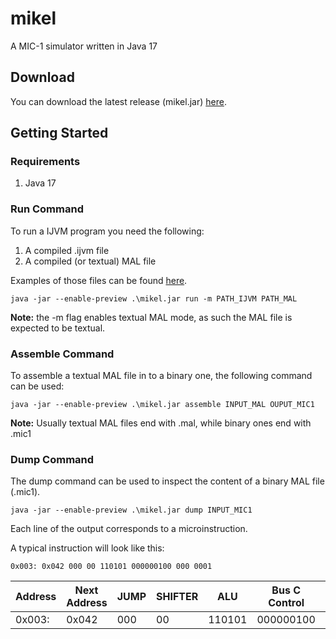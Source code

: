 # mikel
A MIC-1 simulator written in Java 17

## Download

You can download the latest release (mikel.jar) [here](https://github.com/Atos15/mikel/releases).

## Getting Started

### Requirements
1. Java 17

### Run Command
To run a IJVM program you need the following:
1. A compiled .ijvm file
2. A compiled (or textual) MAL file

Examples of those files can be found [here](https://github.com/Atos15/mikel/tree/main/src/test/resources/examples).

```shell{:copy}
java -jar --enable-preview .\mikel.jar run -m PATH_IJVM PATH_MAL
```

**Note:** the -m flag enables textual MAL mode, as such the MAL file is expected to be textual.

### Assemble Command
To assemble a textual MAL file in to a binary one, the following command can be used:

```shell{:copy}
java -jar --enable-preview .\mikel.jar assemble INPUT_MAL OUPUT_MIC1
```

**Note:** Usually textual MAL files end with .mal, while binary ones end with .mic1

### Dump Command
The dump command can be used to inspect the content of a binary MAL file (.mic1).

```shell{:copy}
java -jar --enable-preview .\mikel.jar dump INPUT_MIC1
```

Each line of the output corresponds to a microinstruction.

A typical instruction will look like this:

```
0x003: 0x042 000 00 110101 000000100 000 0001
```

| Address | Next Address | JUMP | SHIFTER | ALU | Bus C Control | Memory Control | Bus B Control |
|---------|--------------|------|---------|-----|---------------|----------------|---------------|
| 0x003:  |  0x042        | 000  | 00|110101|000000100|000|0001|


